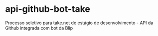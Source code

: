 # api-github-bot-take
Processo seletivo para take.net de estágio de desenvolvimento - API da Github integrada com bot da Blip
